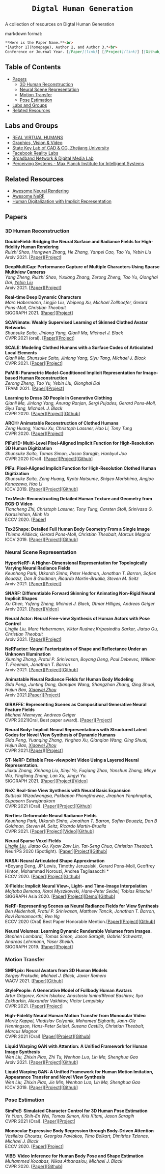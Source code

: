 # <p align=center>`Digtal Human Generation`</p>
A collection of resources on Digtal Human Generation

markdown format:
``` markdown
**Here is the Paper Name.**<br>
*[Author 1](homepage), Author 2, and Author 3.*<br>
Conference or Journal Year. [[Paper](link)] [[Project](link)] [[Github](link)] [[Video](link)] [[Data](link)]
```

## Table of Contents
- [Papers](#papers)
    - [3D Human Reconstruction](#3d-human-reconstruction)
    - [Neural Scene Representation](#neural-scene-representation)
    - [Motion Transfer](#motion-transfer)
    - [Pose Estimation](#pose-estimation)
- [Labs and Groups](#labs-and-groups)
- [Related Resources](#related-resources)

## Labs and Groups
- [REAL VIRTUAL HUMANS](http://virtualhumans.mpi-inf.mpg.de/)
- [Graphics, Vision & Video](http://gvv.mpi-inf.mpg.de/index.html)
- [State Key Lab of CAD & CG, Zhejiang University](http://www.cad.zju.edu.cn/)
- [Facebook Reality Labs](https://tech.fb.com/ar-vr/)
- [Broadband Network & Digital Media Lab](http://www.liuyebin.com/index.html)
- [Perceiving Systems - Max Planck Institute for Intelligent Systems](https://ps.is.tuebingen.mpg.de/)

## Related Resources
- [Awesome Neural Rendering](https://github.com/weihaox/awesome-neural-rendering)
- [Awesome NeRF](https://github.com/yenchenlin/awesome-NeRF)
- [Human Digitalization with Implicit Representation](https://project-splinter.github.io/)

## Papers
### 3D Human Reconstruction

**DoubleField: Bridging the Neural Surface and Radiance Fields for High-fidelity Human Rendering**<br>
*Ruizhi Shao, Hongwen Zhang, He Zhang, Yanpei Cao, Tao Yu, Yebin Liu*<br>
Arxiv 2021. [[Paper](https://arxiv.org/abs/2106.03798)][[Project](http://www.liuyebin.com/dbfield/dbfield.html)]

**DeepMultiCap: Performance Capture of Multiple Characters Using Sparse Multiview Cameras**<br>
*Yang Zheng, Ruizhi Shao, Yuxiang Zhang, Zerong Zheng, Tao Yu, Qionghai Dai, [Yebin Liu](http://www.liuyebin.com/index.html)*<br>
Arxiv 2021. [[Paper](https://arxiv.org/abs/2105.00261)][[Project](http://www.liuyebin.com/dmc/dmc.html)]

**Real-time Deep Dynamic Characters**<br>
*Marc Habermann, Lingjie Liu, Weipeng Xu, Michael Zollhoefer, Gerard Pons-Moll, Christian Theobalt*<br>
SIGGRAPH 2021. [[Paper](https://arxiv.org/abs/2105.01794)][[Project](https://people.mpi-inf.mpg.de/~mhaberma/projects/2021-ddc/)]

**SCANimate: Weakly Supervised Learning of Skinned Clothed Avatar Networks**<br>
*Shunsuke Saito, Jinlong Yang, Qianli Ma, Michael J. Black*<br>
CVPR 2021 (oral). [[Paper](https://arxiv.org/abs/2104.03313)][[Project](https://scanimate.is.tue.mpg.de/)]

**SCALE: Modeling Clothed Humans with a Surface Codec of Articulated Local Elements**<br>
*Qianli Ma, Shunsuke Saito, Jinlong Yang, Siyu Tang, Michael J. Black*<br>
CVPR 2021. [[Paper](https://arxiv.org/abs/2104.07660)][[Project](https://qianlim.github.io/SCALE)]

**PaMIR: Parametric Model-Conditioned Implicit Representation for Image-based Human Reconstruction**<br>
*Zerong Zheng, Tao Yu, Yebin Liu, Qionghai Dai*<br>
TPAMI 2021. [[Paper](https://arxiv.org/abs/2007.03858)][[Project](http://www.liuyebin.com/pamir/pamir.html)]

**Learning to Dress 3D People in Generative Clothing**<br>
*Qianli Ma, Jinlong Yang, Anurag Ranjan, Sergi Pujades, Gerard Pons-Moll, Siyu Tang, Michael. J. Black*<br>
CVPR 2020. [[Paper](https://arxiv.org/abs/1907.13615)][[Project](https://cape.is.tue.mpg.de/)][[Github](https://github.com/QianliM/CAPE)]

**ARCH: Animatable Reconstruction of Clothed Humans**<br>
*Zeng Huang, Yuanlu Xu, Christoph Lassner, Hao Li, Tony Tung*<br>
CVPR 2020. [[Paper](https://arxiv.org/abs/2004.04572)][[Project](https://vgl.ict.usc.edu/Research/ARCH/)]

**PIFuHD: Multi-Level Pixel-Aligned Implicit Function for High-Resolution 3D Human Digitization**<br>
*Shunsuke Saito, Tomas Simon, Jason Saragih, Hanbyul Joo*<br>
CVPR 2020 (Oral). [[Paper](https://arxiv.org/abs/2004.00452)][[Project](https://shunsukesaito.github.io/PIFuHD/)][[Github](https://github.com/facebookresearch/pifuhd)]

**PIFu: Pixel-Aligned Implicit Function for High-Resolution Clothed Human Digitization**<br>
*Shunsuke Saito, Zeng Huang, Ryota Natsume, Shigeo Morishima, Angjoo Kanazawa, Hao Li*<br>
ICCV 2019. [[Paper](https://arxiv.org/abs/1905.05172)][[Project](https://shunsukesaito.github.io/PIFu/)][[Github](https://github.com/shunsukesaito/PIFu)]

**TexMesh: Reconstructing Detailed Human Texture and Geometry from RGB-D Video**<br>
*Tiancheng Zhi, Christoph Lassner, Tony Tung, Carsten Stoll, Srinivasa G. Narasimhan, Minh Vo*<br>
ECCV 2020. [[Paper](https://arxiv.org/abs/2008.00158)]

**Tex2Shape: Detailed Full Human Body Geometry From a Single Image**<br>
*Thiemo Alldieck, Gerard Pons-Moll, Christian Theobalt, Marcus Magnor*<br>
ICCV 2019. [[Paper](https://arxiv.org/abs/1904.08645)][[Project](http://virtualhumans.mpi-inf.mpg.de/tex2shape/)][[Github](https://github.com/thmoa/tex2shape)]

### Neural Scene Representation

**HyperNeRF: A Higher-Dimensional Representation for Topologically Varying Neural Radiance Fields**<br>
*Keunhong Park, Utkarsh Sinha, Peter Hedman, Jonathan T. Barron, Sofien Bouaziz, Dan B Goldman, Ricardo Martin-Brualla, Steven M. Seitz*<br>
Arxiv 2021. [[Paper](https://arxiv.org/abs/2106.13228)][[Project](https://hypernerf.github.io/)]

**SNARF: Differentiable Forward Skinning for Animating Non-Rigid Neural Implicit Shapes**<br>
*Xu Chen, Yufeng Zheng, Michael J. Black, Otmar Hilliges, Andreas Geiger*<br>
Arxiv 2021. [[Paper](https://arxiv.org/abs/2104.03953)][[Video](https://www.youtube.com/watch?v=rCEpFTKjFHE)]

**Neural Actor: Neural Free-view Synthesis of Human Actors with Pose Control**<br>
*Lingjie Liu, Marc Habermann, Viktor Rudnev,Kripasindhu Sarkar, Jiatao Gu, Christian Theobalt*<br>
Arxiv 2021. [[Paper](https://arxiv.org/abs/2106.02019)][[Project](http://gvv.mpi-inf.mpg.de/projects/NeuralActor/)]

**NeRFactor: Neural Factorization of Shape and Reflectance Under an Unknown Illumination**<br>
*Xiuming Zhang, Pratul P. Srinivasan, Boyang Deng, Paul Debevec, William T. Freeman, Jonathan T. Barron*<br>
Arxiv 2021. [[Paper](https://arxiv.org/abs/2106.01970)][[Project](https://people.csail.mit.edu/xiuming/projects/nerfactor/)][[Github](https://github.com/google/nerfactor)]

**Animatable Neural Radiance Fields for Human Body Modeling**<br>
*Sida Peng, Junting Dong, Qianqian Wang, Shangzhan Zhang, Qing Shuai, Hujun Bao, [Xiaowei Zhou](http://www.cad.zju.edu.cn/home/xzhou/#about)*<br>
Arxiv 2021.[[Paper](https://arxiv.org/abs/2105.02872)][[Project](https://zju3dv.github.io/animatable_nerf/)]

**GIRAFFE: Representing Scenes as Compositional Generative Neural Feature Fields**<br>
*Michael Niemeyer, Andreas Geiger*<br>
CVPR 2021(Oral, Best paper award). [[Paper](https://arxiv.org/abs/2011.12100)][[Project](https://m-niemeyer.github.io/project-pages/giraffe/index.html)]

**Neural Body: Implicit Neural Representations with Structured Latent Codes for Novel View Synthesis of Dynamic Humans**<br>
*Sida Peng, Yuanqing Zhang, Yinghao Xu, Qianqian Wang, Qing Shuai, Hujun Bao, [Xiaowei Zhou](http://www.cad.zju.edu.cn/home/xzhou/#about)*<br>
CVPR 2021.[[Paper](https://arxiv.org/abs/2012.15838)][[[Project](https://zju3dv.github.io/neuralbody/)]

**ST-NeRF: Editable Free-viewpoint Video Using a Layered Neural Representation.**<br>
*Jiakai Zhang, Xinhang Liu, Xinyi Ye, Fuqiang Zhao, Yanshun Zhang, Minye Wu, Yingliang Zhang, Lan Xu, Jingyi Yu.*<br>
SIGGRAPH 2021. [[Paper](https://arxiv.org/abs/2104.14786)][[Project](https://frankzhang0309.github.io/st-nerf/)][[Video](https://www.youtube.com/watch?v=Wp4HfOwFGP4)]

**NeX: Real-time View Synthesis with Neural Basis Expansion**<br>
*Suttisak Wizadwongsa, Pakkapon Phongthawee, Jiraphon Yenphraphai, Supasorn Suwajanakorn*<br>
CVPR 2021 (Oral). [[Paper](https://arxiv.org/abs/2103.05606)][[Project](https://nex-mpi.github.io/)][[Github](https://github.com/nex-mpi/nex-code/)]

**Nerfies: Deformable Neural Radiance Fields**<br>
*Keunhong Park, Utkarsh Sinha, Jonathan T. Barron, Sofien Bouaziz, Dan B Goldman, Steven M. Seitz, Ricardo Martin-Brualla*<br>
CVPR 2021. [[Paper](https://arxiv.org/abs/2011.12948)][[Project](https://nerfies.github.io/)][[Video](https://www.youtube.com/watch?v=MrKrnHhk8IA)][[Github](https://github.com/google/nerfies)]

**Neural Sparse Voxel Fields**<br>
*[Lingjie Liu](https://lingjie0206.github.io/), Jiatao Gu, Kyaw Zaw Lin, Tat-Seng Chua, Christian Theobalt.*<br>
NeurIPS 2020 (Spotlight). [[Paper](https://arxiv.org/abs/2007.11571)][[Project](https://lingjie0206.github.io/papers/NSVF/)][[Github](https://github.com/facebookresearch/NSVF)]

**NASA: Neural Articulated Shape Approximation**<br>
*Boyang Deng, JP Lewis, Timothy Jeruzalski, Gerard Pons-Moll, Geoffrey Hinton, Mohammad Norouzi, Andrea Tagliasacchi
*<br>
ECCV 2020. [[Paper](https://arxiv.org/abs/1912.03207)][[Project](http://virtualhumans.mpi-inf.mpg.de/nasa/)][[Github](https://github.com/tensorflow/graphics/tree/master/tensorflow_graphics/projects/nasa)]

**X-Fields: Implicit Neural View-, Light- and Time-Image Interpolation**<br>
*Mojtaba Bemana, Karol Myszkowski, Hans-Peter Seidel, Tobias Ritschel*<br>
SIGGRAPH Asia 2020. [[Paper](https://arxiv.org/abs/2010.00450)][[Project](http://xfields.mpi-inf.mpg.de/)][[Demo](http://xfields.mpi-inf.mpg.de/demo/webgl.html)][[Github](https://github.com/m-bemana/xfields)]

**NeRF: Representing Scenes as Neural Radiance Fields for View Synthesis**<br>
*Ben Mildenhall, Pratul P. Srinivasan, Matthew Tancik, Jonathan T. Barron, Ravi Ramamoorthi, Ren Ng*<br>
ECCV 2020 (Oral) Best Paper Honorable Mention.[[Paper](https://arxiv.org/abs/2003.08934)][[Project](https://www.matthewtancik.com/nerf)][[Github](https://github.com/bmild/nerf)]

**Neural Volumes: Learning Dynamic Renderable Volumes from Images.**<br>
*Stephen Lombardi, Tomas Simon, Jason Saragih, Gabriel Schwartz, Andreas Lehrmann, Yaser Sheikh.*<br>
SIGGRAPH 2019. [[Paper](https://arxiv.org/abs/1906.07751)][[Project](https://stephenlombardi.github.io/projects/neuralvolumes/)]

### Motion Transfer

**SMPLpix: Neural Avatars from 3D Human Models**<br>
*Sergey Prokudin, Michael J. Black, Javier Romero*<br>
WACV 2021. [[Paper](https://arxiv.org/abs/2008.06872)][[Github](https://github.com/sergeyprokudin/smplpix)]

**StylePeople: A Generative Model of Fullbody Human Avatars**<br>
*Artur Grigorev, Karim Iskakov, Anastasia Ianina1Renat Bashirov, Ilya Zakharkin, Alexander Vakhitov, Victor Lempitsky*<br>
CVPR 2021. [[Paper](https://arxiv.org/abs/2104.08363)][[Project](https://saic-violet.github.io/style-people/)]

**High-Fidelity Neural Human Motion Transfer from Monocular Video**<br>
*Moritz Kappel, Vladislav Golyanik, Mohamed Elgharib, Jann-Ole Henningson, Hans-Peter Seidel, Susana Castillo, Christian Theobalt, Marcus Magnor*<br>
CVPR 2021 (Oral).[[Paper](https://arxiv.org/abs/2012.10974)][[Project](https://graphics.tu-bs.de/publications/kappel2020high-fidelity)][[Github](https://github.com/MoritzKappel/HF-NHMT)]

**Liquid Warping GAN with Attention: A Uniﬁed Framework for Human Image Synthesis**<br>
*Wen Liu, Zhixin Piao, Zhi Tu, Wenhan Luo, Lin Ma, Shenghua Gao*<br>
Arxiv 2021. [[Paper](https://arxiv.org/abs/2011.09055)][[Project](https://www.impersonator.org/work/impersonator-plus-plus.html)][[Github](https://github.com/iPERDance/iPERCore)]

**Liquid Warping GAN: A Unified Framework for Human Motion Imitation, Appearance Transfer and Novel View Synthesis**<br>
*Wen Liu, Zhixin Piao, Jie Min, Wenhan Luo, Lin Ma, Shenghua Gao*<br>
ICCV 2019. [[Paper](https://arxiv.org/abs/1909.12224)][[Project](https://svip-lab.github.io/project/impersonator.html)][[Github](https://github.com/svip-lab/impersonator)]

### Pose Estimation

**SimPoE: Simulated Character Control for 3D Human Pose Estimation**<br>
*Ye Yuan, Shih-En Wei, Tomas Simon, Kris Kitani, Jason Saragih*<br>
CVPR 2021 (Oral). [[Paper](https://arxiv.org/abs/2104.00683)][[Project](https://www.ye-yuan.com/simpoe/)]

**Monocular Expressive Body Regression through Body-Driven Attention**<br>
*Vasileios Choutas, Georgios Pavlakos, Timo Bolkart, Dimitrios Tzionas, Michael J. Black*<br>
ECCV 2020. [[Paper](https://arxiv.org/abs/2008.09062)][[Project](https://expose.is.tue.mpg.de/)]

**VIBE: Video Inference for Human Body Pose and Shape Estimation**<br>
*Muhammed Kocabas, Nikos Athanasiou, Michael J. Black*<br>
CVPR 2020. [[Paper](https://arxiv.org/abs/1912.05656)][[Github](https://github.com/mkocabas/VIBE)]
